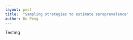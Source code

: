 ```yaml
---
layout: post
title:  "Sampling strategies to estimate seroprevalence"
author: Bo Peng
---
```


Testing
